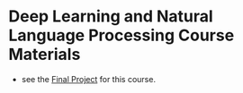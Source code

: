 # Deep Learning and Natural Language Processing Course Materials

* see the [Final Project](https://github.com/kggold4/final-project-deep-learning-image-inpainting.git) for this course.